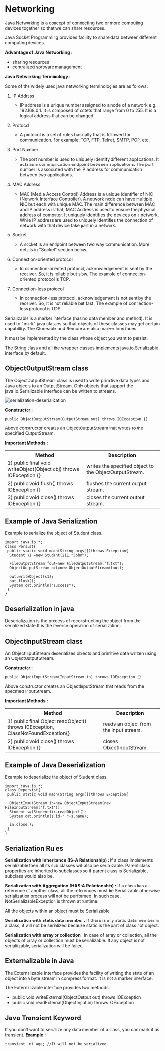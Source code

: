 # Networking

Java Networking is a concept of connecting two or more computing devices together so that we can share resources.

Java Socket Programming provides facility to share data between different computing devices.

**Advantage of Java Networking :**
-	sharing resources
-	centralized software management

**Java Networking Terminology :**

Some of the widely used java networking terminologies are as follows:

1.	IP Address
    - IP address is a unique number assigned to a node of a network e.g. 192.168.0.1. It is composed of octets that range from 0 to 255.
It is a logical address that can be changed.

2.	Protocol
    - A protocol is a set of rules basically that is followed for communication. For example: TCP, FTP, Telnet, SMTP, POP, etc.

3.	Port Number
    - The port number is used to uniquely identify different applications. It acts as a communication endpoint between applications. The port number is associated with the IP address for communication between two applications.

4.	MAC Address
    - MAC (Media Access Control) Address is a unique identifier of NIC (Network Interface Controller). A network node can have multiple NIC but each with unique MAC. The main difference between MAC and IP address is that, MAC Address is used to ensure the physical address of computer. It uniquely identifies the devices on a network. While IP address are used to uniquely identifies the connection of network with that device take part in a network.

5.	Socket
    - A socket is an endpoint between two way communication. More details in "Socket" section below.

6.	Connection-oriented protocol
    - In connection-oriented protocol, acknowledgement is sent by the receiver. So, it is reliable but slow. The example of connection-oriented protocol is TCP.

7.  Connection-less protocol
    - In connection-less protocol, acknowledgement is not sent by the receiver. So, it is not reliable but fast. The example of connection-less protocol is UDP.


Serializable is a marker interface (has no data member and method). It is used to "mark" java classes so that objects of these classes may get certain capability. The Cloneable and Remote are also marker interfaces.

It must be implemented by the class whose object you want to persist.

The String class and all the wrapper classes implements java.io.Serializable interface by default.

## ObjectOutputStream class
The ObjectOutputStream class is used to write primitive data types and Java objects to an OutputStream. Only objects that support the java.io.Serializable interface can be written to streams.

![serialization-deserialization](https://user-images.githubusercontent.com/2780145/34921451-530414b8-f9a8-11e7-9201-0ed1b395906e.JPG)

**Constructor :**
```
public ObjectOutputStream(OutputStream out) throws IOException {}
```
Above constructor creates an ObjectOutputStream that writes to the specified OutputStream.

**Important Methods :**
<table class="alt">
<tbody><tr><th>Method</th><th>Description</th></tr>
<tr><td>1) public final void writeObject(Object obj) throws IOException {}</td><td>writes the specified object to the ObjectOutputStream. </td></tr>
<tr><td>2) public void flush() throws IOException {}</td><td>flushes the current output stream. </td></tr>
<tr><td>3) public void close() throws IOException {}</td><td>closes the current output stream. </td></tr>
</tbody></table>

## Example of Java Serialization
Example to serialize the object of Student class.
```
import java.io.*;  
class Persist{  
 public static void main(String args[])throws Exception{  
  Student s1 =new Student(211,"John");  
  
  FileOutputStream fout=new FileOutputStream("f.txt");  
  ObjectOutputStream out=new ObjectOutputStream(fout);  
  
  out.writeObject(s1);  
  out.flush();  
  System.out.println("success");  
 }  
}  
```

## Deserialization in java
Deserialization is the process of reconstructing the object from the serialized state.It is the reverse operation of serialization.

## ObjectInputStream class
An ObjectInputStream deserializes objects and primitive data written using an ObjectOutputStream.

**Constructor :**
```
public ObjectInputStream(InputStream in) throws IOException {}
```
Above constructor creates an ObjectInputStream that reads from the specified InputStream.

**Important Methods :**
<table class="alt">
<tbody><tr><th>Method</th><th>Description</th></tr>
<tr><td>1) public final Object readObject() throws IOException, ClassNotFoundException{}</td><td>reads an object from the input stream. </td></tr>
<tr><td>2) public void close() throws IOException {}</td><td>closes ObjectInputStream.</td></tr>
</tbody></table>

## Example of Java Deserialization
Example to deserialize the object of Student class.
```
import java.io.*;  
class Depersist{  
 public static void main(String args[])throws Exception{  
    
  ObjectInputStream in=new ObjectInputStream(new FileInputStream("f.txt"));  
  Student s=(Student)in.readObject();  
  System.out.println(s.id+" "+s.name);  
  
  in.close();  
 }  
}  
```

## Serialization Rules

**Serialization with Inheritance (IS-A Relationship) :**
If a class implements serializable then all its sub classes will also be serializable. Parent class properties are inherited to subclasses so if parent class is Serializable, subclass would also be.

**Serialization with Aggregation (HAS-A Relationship) :**
If a class has a reference of another class, all the references must be Serializable otherwise serialization process will not be performed. In such case, NotSerializableException is thrown at runtime. 

All the objects within an object must be Serializable.

**Serialization with static data member :**
If there is any static data member in a class, it will not be serialized because static is the part of class not object.

**Serialization with array or collection :**
In case of array or collection, all the objects of array or collection must be serializable. If any object is not serialiizable, serialization will be failed.

## Externalizable in Java
The Externalizable interface provides the facility of writing the state of an object into a byte stream in compress format. It is not a marker interface.

The Externalizable interface provides two methods:
- public void writeExternal(ObjectOutput out) throws IOException
- public void readExternal(ObjectInput in) throws IOException

## Java Transient Keyword
If you don't want to serialize any data member of a class, you can mark it as transient.
**Example :**
```
transient int age; //It will not be serialized  
```
